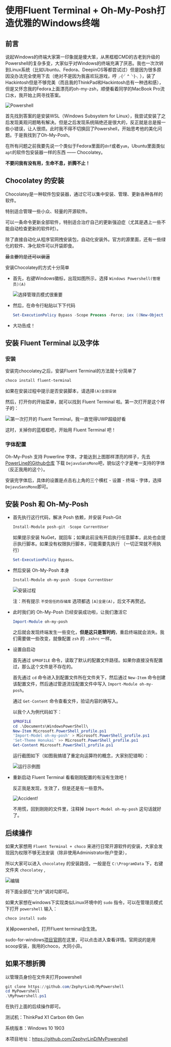 # 使用Fluent Terminal + Oh-My-Posh打造优雅的Windows终端


## 前言

说起Windows的终端大家第一印象就是傻大笨，从黑框框CMD的古老到升级的Powershell的复杂多变，大家似乎对Windows的终端充满了厌恶。我也一次次转到Linux系统（比如Ubuntu、Fedora、DeepinOS等都尝试过）但是因为很多原因没办法完全使用下去（绝对不是因为我喜欢玩游戏，哼╭(╯^╰)╮），装了Hackintosh但是不够完美（而且我的ThinkPad和Hackintosh总有一种违和感），但是又怀念我的Fedora上面漂亮的oh-my-zsh，顺便看着同学的MacBook Pro流口水，我开始上网寻找答案。

![Powershell](https://img.zephyrl.co/images/2020/02/02/powershell08e74457a8f1b3df.png)

首先找到答案的是安装WSL（Windows Subsystem for Linux），我尝试安装了之后发现美观问题略有解决。但是之后发现系统隔绝还是很大的，反正就是总是报一些小错误，让人很烦。此时我不得不切换回了Powershell，开始思考他的美化问题。于是我找到了Oh-My-Posh。

在所有问题之前我要先说一个类似于Fedora里面的`dnf`或者`yum`，Ubuntu里面类似`apt`的软件包安装器一样的东西 —— Chocolatey。

**不要问我有没有用，生命不息，折腾不止！**

## Chocolatey 的安装

Chocolatey是一种软件包安装器，通过它可以集中安装、管理、更新各种各样的软件。

特别适合管理一些小众、轻量的开源软件。

可以一条命令更新全部软件，特别适合治疗自己的更新强迫症（尤其是遇上一些不能自动检查更新的软件时）。

除了直接自动化从程序官网拽安装包，自动化安装外。官方的源里面，还有一些绿化的软件、净化软件可以开袋即食。

~~最主要的是还可以装逼~~

安装Chocolatey的方式十分简单

- 首先，右键Windows徽标，出现如图所示，选择  `Windows Powershell(管理员)(A)`

    ![选择管理员模式很重要](https://img.zephyrl.co/images/2020/02/02/chooseadmin649ade80c96f89b8.png)

- 然后，在命令行粘贴以下下代码

    ```powershell
    Set-ExecutionPolicy Bypass -Scope Process -Force; iex ((New-Object System.Net.WebClient).DownloadString('https://chocolatey.org/install.ps1'))
    ```

- 大功告成！

## 安装 Fluent Terminal 以及字体

### 安装

安装完chocolatey之后，安装Fluent Terminal的方法就十分简单了

``` powershell
choco install fluent-terminal
```

如果在安装过程中提示是否安装脚本，请选择`(A)全部安装`

然后，打开你的开始菜单，就可以找到 Fluent Terminal 啦。第一次打开是这个样子的：

![第一次打开的 Fluent Terminal，我一直觉得UWP超级好看](https://img.zephyrl.co/images/2020/02/02/fluentterminalbasic9a1456cda72bae44.png)

这时，关掉你的蓝框框吧，开始用 Fluent Terminal 吧！

### 字体配置

Oh-My-Posh 支持 Powerline 字体，才能达到上图那样漂亮的样子，先去 [PowerLine的Github仓库](https://github.com/powerline/fonts) 下载 `DejavuSansMono`吧，貌似这个才是唯一支持的字体（反正我用的这个）。

安装完字体后，具体的设置是点击右上角的三个横杠 - 设置 - 终端 - 字体，选择`DejavuSansMono`即可。

## 安装 Posh 和 Oh-My-Posh

- 首先执行这行代码，解决 Posh 依赖，并安装 Posh-Git

    ```powershell
    Install-Module posh-git -Scope CurrentUser
    ```

    如果提示安装 NuGet，就回车；如果此前没有开启执行任意脚本，此处也会提示执行脚本。如果没有权限执行脚本，可能需要先执行 （一切正常就不用执行）

    ```powershell
    Set-ExecutionPolicy Bypass。
    ```

- 然后安装 Oh-My-Posh 本身

    ```powershell
    Install-Module oh-my-posh -Scope CurrentUser
    ```

    ![安装过程](https://img.zephyrl.co/images/2020/02/02/installingposheac6b9c8d94cfd01.png)

    注：所有提示 `不受信任的存储库` 选项都选 `[A]全是(A)`，后文不再赘述。

- 此时我们的 Oh-My-Posh 已经安装成功啦，让我们激活它

    ```powershell
    Import-Module oh-my-posh
    ```

    之后就会发现终端发生一些变化，**但是这只是暂时的**，重启终端就会消失。我们需要做一些改变，就像配置 `zsh` 的 `.zshrc` 一样。

- 设置自启动

    首先通过 `$PROFILE` 命令，读取了默认的配置文件路径。如果你直接没有配置过，那么这个文件是不存在的。

    首先通过 `cd` 命令进入到配置文件所在文件夹下，然后通过 `New-Item` 命令创建该配置文件，然后通过管道流往配置文件中写入 `Import-Module oh-my-posh`。

    通过 `Get-Content` 命令查看文件，验证内容的确写入。

    以我个人为例代码如下：

    ```powershell
    $PROFILE
    cd .\Documents\WindowsPowerShell\
    New-Item Microsoft.PowerShell_profile.ps1
    'Import-Model oh-my-posh' > Microsoft.PowerShell_profile.ps1
    'Set-Theme Honukai' >> Microsoft.PowerShell_profile.ps1 
    Get-Content Microsoft.PowerShell_profile.ps1
    ```

    运行截图如下（如图我搞错了重定向运算符的概念，大家别犯错啊）：

    ![运行示例图](https://img.zephyrl.co/images/2020/02/02/settingprofiles91912df5d209082c.png)

- 重新启动 Fluent Terminal 看看刚刚配置的有没有生效吧！

    反正我是发现，生效了，但是还是有一些意外。

    ![Accident!](https://img.zephyrl.co/images/2020/02/02/accident8e917c6f150d52be.png)

    不用慌，回到刚刚的文件里，注释掉 `Import-Model oh-my-posh` 这句话就好了。

## 后续操作

如果大家想用 `Fluent Terminal + choco` 来进行日常开源软件的安装，大家会发现因为权限不够无法安装（除非使用Administrator账户登录），

所以大家可以进入 `chocolatey` 的安装路径，一般是在 ` C:\ProgramData ` 下，右键文件夹 `chocolatey` ,

![编辑](https://img.zephyrl.co/images/2020/02/02/chocosettings97e2f6b4254201b3.png)

将下面全部在“允许”调对勾即可。

如果大家想在windows下实现类似Linux环境中的 `sudo` 指令，可以在管理员模式下打开 `powershell` 输入：

```powershell
choco install sudo
```

关掉powershell，打开Fluent terminal会生效。

sudo-for-windows[项目官网](http://blog.lukesampson.com/sudo-for-windows)在这里，可以点击进入查看详情。官网说的是用scoop安装，我用的choco，大同小异。

## 如果不想折腾

以管理员身份在文件夹打开powershell

```powershell
git clone https://github.com/ZephyrLinD/MyPowershell
cd MyPowershell
.\MyPowershell.ps1
```

在执行上面的后续操作即可。

测试机：ThinkPad X1 Carbon 6th Gen

系统版本：Windows 10 1903

本项目地址：https://github.com/ZephyrLinD/MyPowershell